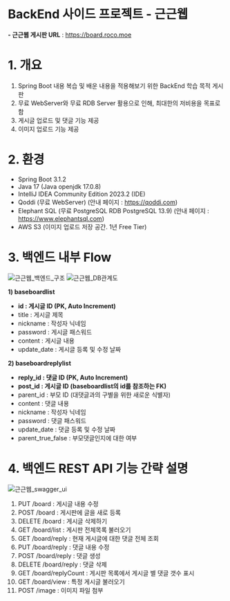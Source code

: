 # BackEnd 사이드 프로젝트 - 근근웹

**- 근근웹 게시판 URL** : https://board.roco.moe

# 1. 개요
1) Spring Boot 내용 복습 및 배운 내용을 적용해보기 위한 BackEnd 학습 목적 게시판
2) 무료 WebServer와 무료 RDB Server 활용으로 인해, 최대한의 저비용을 목표로 함 
3) 게시글 업로드 및 댓글 기능 제공
4) 이미지 업로드 기능 제공

# 2. 환경
- Spring Boot 3.1.2
- Java 17 (Java openjdk 17.0.8)
- IntelliJ IDEA Community Edition 2023.2 (IDE)
- Qoddi (무료 WebServer) (안내 페이지 : https://qoddi.com)
- Elephant SQL (무료 PostgreSQL RDB PostgreSQL 13.9) (안내 페이지 : https://www.elephantsql.com)
- AWS S3 (이미지 업로드 저장 공간. 1년 Free Tier)

# 3. 백엔드 내부 Flow
![근근웹_백엔드_구조](https://github.com/KimHyungkeun/makeboard_sideproject/assets/12759500/7013140a-3933-48e8-a22f-3b6bc59b4489)
![근근웹_DB관계도](https://github.com/KimHyungkeun/makeboard_sideproject/assets/12759500/5aa90ad3-fe08-4591-a1ac-e4b46333a376)

**1) baseboardlist**
  - **id : 게시글 ID (PK, Auto Increment)**
  - title : 게시글 제목
  - nickname : 작성자 닉네임
  - password : 게시글 패스워드 
  - content : 게시글 내용
  - update_date : 게시글 등록 및 수정 날짜

**2) baseboardreplylist**
  - **reply_id : 댓글 ID (PK, Auto Increment)** 
  - **post_id : 게시글 ID (baseboardlist의 id를 참조하는 FK)** 
  - parent_id : 부모 ID (대댓글과의 구별을 위한 새로운 식별자)
  - content : 댓글 내용
  - nickname : 작성자 닉네임
  - password : 댓글 패스워드
  - update_date : 댓글 등록 및 수정 날짜
  - parent_true_false : 부모댓글인지에 대한 여부

# 4. 백엔드 REST API 기능 간략 설명
![근근웹_swagger_ui](https://github.com/KimHyungkeun/makeboard_sideproject/assets/12759500/7e225d80-5312-4a3b-a5ad-2206ea4e5d57)
1) PUT /board : 게시글 내용 수정
2) POST /board : 게시판에 글을 새로 등록
3) DELETE /board : 게시글 삭제하기
4) GET /board/list : 게시판 전체목록 불러오기
5) GET /board/reply : 현재 게시글에 대한 댓글 전체 조회
6) PUT /board/reply : 댓글 내용 수정
7) POST /board/reply : 댓글 생성
8) DELETE /board/reply : 댓글 삭제
9) GET /board/replyCount : 게시판 목록에서 게시글 별 댓글 갯수 표시
10) GET /board/view : 특정 게시글 불러오기
11) POST /image : 이미지 파일 첨부
